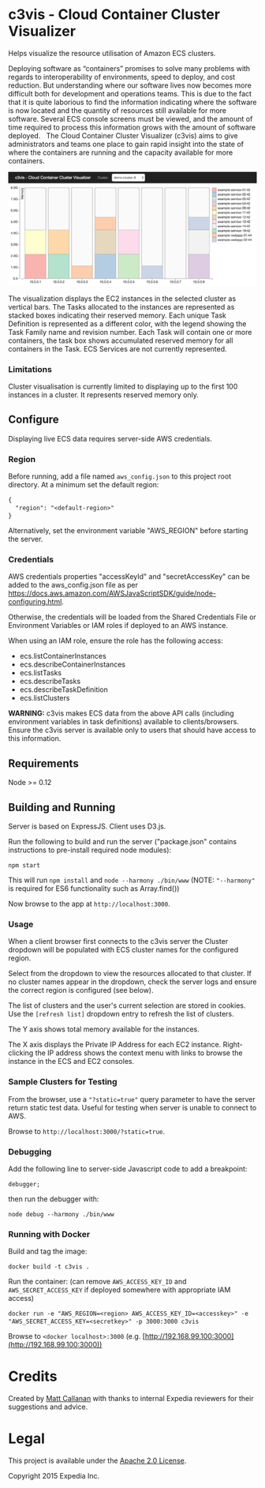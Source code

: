 # c3vis - Cloud Container Cluster Visualizer

Helps visualize the resource utilisation of Amazon ECS clusters.

Deploying software as “containers” promises to solve many problems with regards to interoperability of environments, speed to deploy, and cost reduction.
But understanding where our software lives now becomes more difficult both for development and operations teams.
This is due to the fact that it is quite laborious to find the information indicating where the software is now located and the quantity of resources still available for more software.
Several ECS console screens must be viewed, and the amount of time required to process this information grows with the amount of software deployed.
 
The Cloud Container Cluster Visualizer (c3vis) aims to give administrators and teams one place to gain rapid insight into the state of where the containers are running and the capacity available for more containers.

![alt tag](docs/graph.png)

The visualization displays the EC2 instances in the selected cluster as vertical bars.  The Tasks allocated to the instances are represented as stacked boxes indicating their reserved memory.
Each unique Task Definition is represented as a different color, with the legend showing the Task Family name and revision number.
Each Task will contain one or more containers, the task box shows accumulated reserved memory for all containers in the Task. ECS Services are not currently represented.

### Limitations

Cluster visualisation is currently limited to displaying up to the first 100 instances in a cluster. It represents reserved memory only.


## Configure

Displaying live ECS data requires server-side AWS credentials.

### Region

Before running, add a file named ```aws_config.json``` to this project root directory.  At a minimum set the default region:

```
{
  "region": "<default-region>"
}
```

Alternatively, set the environment variable "AWS_REGION" before starting the server.

### Credentials

AWS credentials properties "accessKeyId" and "secretAccessKey" can be added to the aws_config.json file as per https://docs.aws.amazon.com/AWSJavaScriptSDK/guide/node-configuring.html.

Otherwise, the credentials will be loaded from the Shared Credentials File or Environment Variables or IAM roles if deployed to an AWS instance.

When using an IAM role, ensure the role has the following access:

* ecs.listContainerInstances
* ecs.describeContainerInstances
* ecs.listTasks
* ecs.describeTasks
* ecs.describeTaskDefinition
* ecs.listClusters

**WARNING:** c3vis makes ECS data from the above API calls (including environment variables in task definitions) available to clients/browsers.
Ensure the c3vis server is available only to users that should have access to this information.


## Requirements

Node >= 0.12

## Building and Running

Server is based on ExpressJS. Client uses D3.js.

Run the following to build and run the server ("package.json" contains instructions to pre-install required node modules):

```
npm start
```

This will run ```npm install``` and ```node --harmony ./bin/www```
(NOTE: ```"--harmony"``` is required for ES6 functionality such as Array.find())

Now browse to the app at `http://localhost:3000`.

### Usage

When a client browser first connects to the c3vis server the Cluster dropdown will be populated with ECS cluster names for the configured region.

Select from the dropdown to view the resources allocated to that cluster. If no cluster names appear in the dropdown, check the server logs and ensure the correct region is configured (see below).

The list of clusters and the user's current selection are stored in cookies. Use the ```[refresh list]``` dropdown entry to refresh the list of clusters.

The Y axis shows total memory available for the instances.

The X axis displays the Private IP Address for each EC2 instance. Right-clicking the IP address shows the context menu with links to browse the instance in the ECS and EC2 consoles.

### Sample Clusters for Testing

From the browser, use a ```"?static=true"``` query parameter to have the server return static test data. Useful for testing when server is unable to connect to AWS.

Browse to `http://localhost:3000/?static=true`.

### Debugging

Add the following line to server-side Javascript code to add a breakpoint:

```
debugger;
```

then run the debugger with:

```
node debug --harmony ./bin/www
```

### Running with Docker

Build and tag the image:

```
docker build -t c3vis .
```

Run the container: (can remove ```AWS_ACCESS_KEY_ID``` and ```AWS_SECRET_ACCESS_KEY``` if deployed somewhere with appropriate IAM access)

```
docker run -e "AWS_REGION=<region> AWS_ACCESS_KEY_ID=<accesskey>" -e "AWS_SECRET_ACCESS_KEY=<secretkey>" -p 3000:3000 c3vis
```


Browse to `<docker localhost>:3000` (e.g. [http://192.168.99.100:3000](http://192.168.99.100:3000))


# Credits

Created by [Matt Callanan](https://github.com/mattcallanan) with thanks to internal Expedia reviewers for their suggestions and advice.


# Legal

This project is available under the [Apache 2.0 License](http://www.apache.org/licenses/LICENSE-2.0.html).

Copyright 2015 Expedia Inc.

